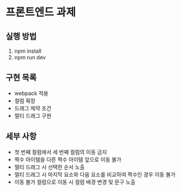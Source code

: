 # 프론트엔드 과제

## 실행 방법
1. npm install
2. npm run dev

## 구현 목록
- webpack 적용
- 컬럼 확장
- 드래그 제약 조건
- 멀티 드래그 구현

## 세부 사항
- 첫 번째 컬럼에서 세 번째 컬럼의 이동 금지
- 짝수 아이템을 다른 짝수 아이템 앞으로 이동 불가
- 멀티 드래그 시 선택한 순서 노출
- 멀티 드래그 시 마지막 요소와 다음 요소를 비교하여 짝수인 경우 이동 불가
- 이동 불가 컬럼으로 이동 시 컬럼 배경 변경 및 문구 노출